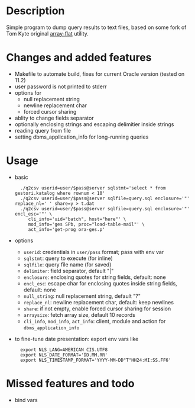 # Description

Simple program to dump query results to text files, based on some fork of Tom Kyte 
original [array-flat][kyte-flat] utility. 

[kyte-flat]: https://asktom.oracle.com/pls/asktom/f?p=100:11:0::::P11_QUESTION_ID:459020243348

# Changes and added features
- Makefile to automate build, fixes for current Oracle version (tested on 11.2)
- user password is not printed to stderr
- options for 
    - null replacement string
    - newline replacement char
    - forced cursor sharing
- ablity to change fields separator
- optionally enclosing strings and escaping delimitier inside strings
- reading query from file
- setting dbms_application_info for long-running queries

# Usage
- basic

        ./q2csv userid=user/$pass@server sqlstmt='select * from gestori.katalog where rownum < 10'  
        ./q2csv userid=user/$pass@server sqlfile=query.sql enclosure='"' replace_nl=' ' share=y > t.dat
        ./q2csv userid=user/$pass@server sqlfile=query.sql enclosure='"' encl_esc='"' \
           cli_info='uid="batch", host="here"' \ 
           mod_info='ges SPb, proc="load-table-mail"' \
           act_info='get-prog ora-ges.p'

- options
    - `userid`: credentials in `user/pass` format; pass with env var
    - `sqlstmt`: query to execute (for inline)
    - `sqlfile`: query file name (for saved)
    - `delimiter`: field separator, default "|"
    - `enclosure`: enclosing quotes for string fields, default: none
    - `encl_esc`: escape char for enclosing quotes inside string fields, default: none
    - `null_string`: null replacement string, default "?"
    - `replace_nl`: newline replacement char, default: keep newlines
    - `share`: if not empty, enable forced cursor sharing for session
    - `arraysize`: fetch array size, default 10 records
    - `cli_info`, `mod_info`, `act_info`: client, module and action for `dbms_application_info`
- to fine-tune date presentation: export env vars like

        export NLS_LANG=AMERICAN_CIS.UTF8
        export NLS_DATE_FORMAT='DD.MM.RR'
        export NLS_TIMESTAMP_FORMAT='YYYY-MM-DD"T"HH24:MI:SS.FF6'

# Missed features and todo
- bind vars
